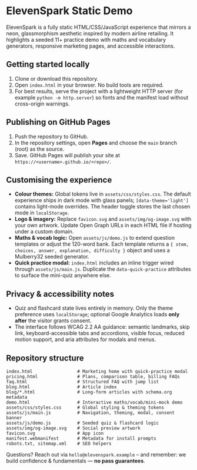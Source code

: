 # ElevenSpark Static Demo

ElevenSpark is a fully static HTML/CSS/JavaScript experience that mirrors a neon, glassmorphism aesthetic inspired by modern airline retailing. It highlights a seeded 11+ practice demo with maths and vocabulary generators, responsive marketing pages, and accessible interactions.

## Getting started locally

1. Clone or download this repository.
2. Open `index.html` in your browser. No build tools are required.
3. For best results, serve the project with a lightweight HTTP server (for example `python -m http.server`) so fonts and the manifest load without cross-origin warnings.

## Publishing on GitHub Pages

1. Push the repository to GitHub.
2. In the repository settings, open **Pages** and choose the `main` branch (root) as the source.
3. Save. GitHub Pages will publish your site at `https://<username>.github.io/<repo>/`.

## Customising the experience

- **Colour themes:** Global tokens live in `assets/css/styles.css`. The default experience ships in dark mode with glass panels; `[data-theme='light']` contains light-mode overrides. The header toggle stores the last chosen mode in `localStorage`.
- **Logo & imagery:** Replace `favicon.svg` and `assets/img/og-image.svg` with your own artwork. Update Open Graph URLs in each HTML file if hosting under a custom domain.
- **Maths & vocab logic:** Open `assets/js/demo.js` to extend question templates or adjust the 120-word bank. Each template returns a `{ stem, choices, answer, explanation, difficulty }` object and uses a Mulberry32 seeded generator.
- **Quick practice modal:** `index.html` includes an inline trigger wired through `assets/js/main.js`. Duplicate the `data-quick-practice` attributes to surface the mini-quiz anywhere else.

## Privacy & accessibility notes

- Quiz and flashcard state lives entirely in memory. Only the theme preference uses `localStorage`; optional Google Analytics loads **only after** the visitor grants consent.
- The interface follows WCAG 2.2 AA guidance: semantic landmarks, skip link, keyboard-accessible tabs and accordions, visible focus, reduced motion support, and aria attributes for modals and menus.

## Repository structure

```
index.html                 # Marketing home with quick-practice modal
pricing.html               # Plans, comparison table, billing FAQs
faq.html                   # Structured FAQ with jump list
blog.html                  # Article index
blog/*.html                # Long-form articles with schema.org metadata
demo.html                  # Interactive maths/vocab/mini-mock demo
assets/css/styles.css      # Global styling & theming tokens
assets/js/main.js          # Navigation, theming, modal, consent banner
assets/js/demo.js          # Seeded quiz & flashcard logic
assets/img/og-image.svg    # Social preview artwork
favicon.svg                # App icon
manifest.webmanifest       # Metadata for install prompts
robots.txt, sitemap.xml    # SEO helpers
```

Questions? Reach out via `hello@elevenspark.example` – and remember: we build confidence & fundamentals — **no pass guarantees**.
